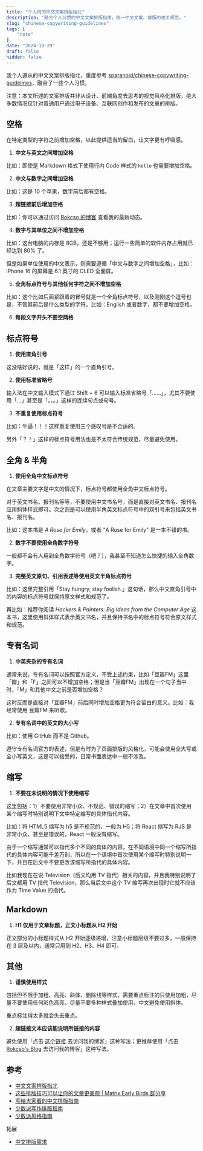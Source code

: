 ```yaml
---
title: "个人向的中文文案排版指北"
description: "融合个人习惯的中文文案排版指南，统一中文文案、排版的相关规范。"
slug: "chinese-copywriting-guidelines"
tags: [
	"note"
]
date: "2024-10-29"
draft: false
hidden: false
---
```


我个人遵从的中文文案排版指北，重度参考 [sparanoid/chinese-copywriting-guidelines](https://github.com/sparanoid/chinese-copywriting-guidelines)，融合了一些个人习惯。

注意：本文所述的文案排版并非从设计、前端角度去思考的视觉风格化排版，绝大多数情况仅针对普通用户通过电子设备、互联网创作和发布的文章的排版。

## 空格

在特定类型的字符之前增加空格，以此提供适当的留白，让文字更有呼吸感。

1. **中文与英文之间增加空格**

比如：即使是 Markdown 格式下使用行内 Code 样式的 `hello` 也需要增加空格。

2. **中文与数字之间增加空格**

比如：这是 10 个苹果，数字前后都有空格。

3. **超链接前后增加空格**

比如：你可以通过访问 [Rokcso 的博客](/) 查看我的最新动态。

4. **数字与其单位之间不增加空格**

比如：这台电脑的内存是 8GB，还是不够用；运行一些简单的软件内存占用就已经达到 80% 了。

但是如果单位使用的中文表示，则需要遵循「中文与数字之间增加空格」，比如：iPhone 16 的屏幕是 6.1 英寸的 OLED 全面屏。

5. **全角标点符号与其他任何字符之间不增加空格**

比如：这个比如后面紧跟着的冒号就是一个全角标点符号，以及刚刚这个逗号也是，不管其前后是什么类型的字符，比如：English 或者数字，都不要增加空格。

6. **每段文字开头不要空两格**

## 标点符号

1. **使用直角引号**

这没啥好说的，就是「这样」的一个直角引号。

2. **使用标准省略号**

输入法在中文输入模式下通过 Shift + 6 可以输入标准省略号「……」，尤其不要使用「...」甚至是「。。。」这样的连续句点或句号。

3. **不重复使用标点符号**

比如：牛逼！！！这样重复使用三个感叹号是不合适的。

另外「？！」这样的标点符号用法也是不太符合传统规范，尽量避免使用。

## 全角 & 半角

1. **使用全角中文标点符号**

在文章主要文字是中文的情况下，标点符号都使用全角中文标点符号。

对于英文书名、报刊名等等，不要使用中文书名号，而是直接对英文书名、报刊名应用斜体样式即可。次之则是可以使用半角英文标点符号中的双引号来包括英文书名、报刊名。

比如：这本书是 *A Rose for Emily*，或者 "A Rose for Emily" 是一本不错的书。

2. **数字不要使用全角数字符号**

一般都不会有人用到全角数字符号（吧？），我甚至不知道怎么快捷的输入全角数字。

3. **完整英文原句、引用表述等使用英文半角标点符号**

比如：这里完整引用「Stay hungry, stay foolish.」这句话，那么中文直角引号中的内容的标点符号就保持原文样式和规范了。

再比如：推荐你阅读 *Hackers & Painters: Big Ideas from the Computer Age* 这本书，这里使用斜体样式表示英文书名，并且保持书名中的标点符号符合原文样式和规范。

## 专有名词

1. **中英夹杂的专有名词**

通常来说，专有名词可以按照官方定义，不受上述约束，比如「豆瓣FM」这里「瓣」和「F」之间可以不增加空格；但是当「豆瓣FM」出现在一个句子当中时，「M」和其他中文之前是否增加空格？

这时反而是直接对「豆瓣FM」前后同时增加空格更为符合留白的意义。比如：我经常使用 豆瓣FM 来听歌。

2. **专有名词中的英文的大小写**

比如：使用 GitHub 而不是 Github。

遵守专有名词官方的表述，但是有时为了页面排版的风格化，可能会使用全大写或全小写英文，这是可以接受的，日常书面表达中一般不涉及。

## 缩写

1. **不要在未说明的情况下使用缩写**

这里包括：1）不要使用非常小众、不规范、错误的缩写；2）在文章中首次使用某个缩写时特别说明下文中特定缩写的具体指代内容。

比如：将 HTML5 缩写为 h5 是不规范的，一般为 H5；将 React 缩写为 RJS 是非常小众、甚至是错误的，React 一般没有缩写。

由于一个缩写通常可以指代多个不同的具体的内容，在不同语境中同一个缩写所指代的具体内容可能千差万别，所以在一个语境中首次使用某个缩写时特别说明一下，并且在后文中不要更改该缩写所指代的具体内容。

比如我现在在说 Television（后文均用 TV 指代）相关的内容，并且我特别说明了后文都用 TV 指代 Television，那么当后文中这个 TV 缩写再次出现时它就不应该作为 Time Value 的指代。

## Markdown

1. **H1 仅用于文章标题，正文小标题从 H2 开始**

正文部分的小标题样式从 H2 开始逐级递增，注意小标题层级不要过多，一般保持在 3 层及以内，通常只用到 H2、H3、H4 即可。

## 其他

1. **谨慎使用样式**

包括但不限于加粗、高亮、斜体、删除线等样式，需要重点标注的只使用加粗，尽量不要使用任何彩色高亮，尽量不要多种样式叠加使用，中文避免使用斜体。

重点标注得太多就会失去重点。

2. **超链接文本应该能说明所链接的内容**

避免使用「点击 [这个链接](/) 去访问我的博客」这种写法；更推荐使用「点击 [Rokcso's Blog](/) 去访问我的博客」这种写法。

## 参考

- [中文文案排版指北](https://github.com/sparanoid/chinese-copywriting-guidelines)
- [这些排版技巧可以让你的文章更美观 | Matrix Early Birds 群分享](https://sspai.com/post/36291)
- [写给大家看的中文排版指南](https://zhuanlan.zhihu.com/p/20506092)
- [少数派写作排版指南](https://sspai.com/post/37815)
- [少数派风格指南](https://manual.sspai.com/rules/style/index.html)

拓展

- [中文排版需求](https://www.w3.org/TR/clreq/)
